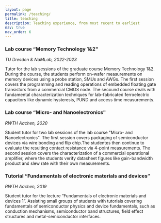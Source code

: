 ```yaml
---
layout: page
permalink: /teaching/
title: teaching
description: Teaching experience, from most recent to earliest
nav: true
nav_order: 6
---
```



### Lab course “Memory Technology 1&2"
*TU Dresden & NaMLab, 2022-2023*

Tutor for the lab sessions of the graduate course Memory Technology 1&2. During the course, the students perform on-wafer measurements on memory devices using a probe station, SMUs and AWGs. 
The first session covers the programming and reading operations of embedded floating gate transistors from a commercial CMOS node. The secound course deals with fundamental characterization techniques for lab-fabricated ferroelectric capacitors like dynamic hysteresis, PUND and access time measurements.

### Lab course “Micro- and Nanoelectronics"
*RWTH Aachen, 2020*

Student tutor for two lab sessions of the lab course "Micro- and Nanoelectronics". The first session covers packaging of semiconductor devices via wire bonding and flip chip.The studentes then continue to evaluate the resulting contact resistance via 4-point measurements. The second session covers the characterization of a commercial operational amplifier, where the students verify datasheet figures like gain-bandwidth product and slew rate with their own measurements.

### Tutorial “Fundamentals of electronic materials and devices”
*RWTH Aachen, 2019*

Student tutor for the lecture “Fundamentals of electronic materials and devices 1”.
Assisting small groups of students with tutorials covering fundamentals of semiconductor physics and device fundamentals, such as conduction mechanisms, semiconductor band structures, field effect structures and metal-semiconductor interfaces.